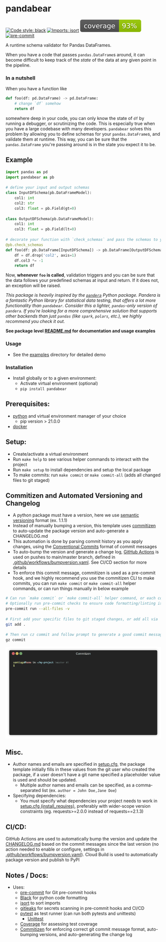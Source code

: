 # pandabear


[![Code style: black](https://img.shields.io/badge/code%20style-black-000000.svg)](https://github.com/psf/black)
[![Imports: isort](https://img.shields.io/badge/%20imports-isort-%231674b1?style=flat&labelColor=ef8336)](https://pycqa.github.io/isort/)
![Coverage](static/images/coverage-badge.svg)
[![pre-commit](https://img.shields.io/badge/pre--commit-enabled-brightgreen?logo=pre-commit&logoColor=white)](https://github.com/pre-commit/pre-commit)

A runtime schema validator for Pandas DataFrames.

When you have a code that passes `pandas.DataFrame`s around, it can become difficult to keep track of the *state* of the data at any given point in the pipeline.

### In a nutshell

When you have a function like

``` python
def foo(df: pd.DataFrame) -> pd.DataFrame:
    # change `df` somehow
    return df
```

somewhere deep in your code, you can only know the state of `df` by running a debugger, or scrutinizing the code. This is especially true when you have a large codebase with many developers. `pandabear` solves this problem by allowing you to define schemas for your `pandas.DataFrame`s, and validate them at runtime. This way, you can be sure that the `pandas.DataFrame` you're passing around is in the state you expect it to be.

## Example

```python
import pandas as pd
import pandabear as pb

# define your input and output schemas
class InputDFSchema(pb.DataFrameModel):
    col1: int
    col2: str
    col3: float = pb.Field(gt=0)

class OutputDFSchema(pb.DataFrameModel):
    col1: int
    col3: float = pb.Field(lt=0)

# decorate your function with `check_schemas` and pass the schemas to your function as type hints.
@pb.check_schemas
def foo(df: pb.DataFrame[InputDFSchema]) -> pb.DataFrame[OutputDFSchema]:
    df = df.drop('col2', axis=1)
    df.col3 *= -1
    return df
```

Now, **whenever `foo` is called**, validation triggers and you can be sure that the data follows your predefined schemas at input and return. If it does not, an exception will be raised.

*This package is heavily inspired by the [`pandera`](https://github.com/unionai-oss/pandera) Python package. Pandera is a fantastic Python library for statistical data testing, that offers a lot more functionality than `pandabear`. Consider this a lighter, `pandas`-only version of `pandera`. If you're looking for a more comprehensive solution that supports other backends than just `pandas` (like `spark`, `polars`, etc.), we highly recommend you check it out.*

**See package level [README.md](src/pandabear/README.md) for documentation and usage examples**

### Usage
- See the [examples](../../examples) directory for detailed demo

### Installation
- Install globally or to a given environment:
    - Activate virtual environment (optional)
    - `pip install pandabear`

## Prerequisites:
- [python](https://www.python.org/downloadss/) and virtual environment manager of your choice
    - pip version > 21.0.0
- [docker](https://docs.docker.com/get-docker/)


## Setup:
- Create/activate a virtual environment
- Run `make help` to see various helper commands to interact with the project
- Run `make setup` to install dependencies and setup the local package
- To make commits: run `make commit` or `make commit-all` (adds all changed files to git staged)


## Commitizen and Automated Versioning and Changelog
- A python package must have a version, here we use [semantic versioning](https://semver.org/) format (ex. 1.1.1)
- Instead of manually bumping a version, this template uses [commitizen](https://commitizen-tools.github.io/commitizen/) to auto-update the package version and auto-generate a CHANGELOG.md
- This automation is done by parsing commit history as you apply changes, using the [Conventional Commits](https://www.conventionalcommits.org/en/v1.0.0/) format of commit messages
- To auto-bump the version and generate a change log, [GitHub Actions](https://docs.github.com/en/actions/learn-github-actions/understanding-github-actions) is used on pushes to main/master branch, defined in [.github/workflows/bumpversion.yaml](.github/workflows/bumpversion.yaml). See CI/CD section for more details
- To enforce this commit message, commitizen is used as a pre-commit hook, and we highly recommend you use the commitizen CLI to make commits, you can run `make commit` or `make commit-all` helper commands, or can run things manually in below example
```bash
# Can run `make commit` or `make commit-all` helper command, or each command manually, listed below: 
# Optionally run pre-commit checks to ensure code formatting/linting is good
pre-commit run --all-files -v

# First add your specific files to git staged changes, or add all via '.'
git add .

# Then run cz commit and follow prompt to generate a good commit message
gz commit
```
![Commitizen Demo](static/images/commitizen_demo.gif)


## Misc.
- Author names and emails are specified in [setup.cfg](setup.cfg), the package template initially fills in these values from the git user who created the package, if a user doesn't have a git name specified a placeholder value is used and should be updated.
  - Multiple author names and emails can be specified, as a comma-separated list (ex. `author = John Doe,Jane Doe`)
- Specifying dependencies:
  - You must specify what dependencies your project needs to work in [setup.cfg (install_requires)](setup.cfg), preferably with wider-scope version constraints (eg. requests>=2.0.0 instead of requests==2.1.3)

## CI/CD:
GitHub Actions are used to automatically bump the version and update the [CHANGELOG.md](CHANGELOG.md) based on the commit messages since the last version (no action needed to enable or configure, settings in [.github/workflows/bumpversion.yaml](.github/workflows/bumpversion.yaml)).
Cloud Build is used to automatically package version and publish to PyPI

## Notes / Docs:
- Uses:
    - [pre-commit](https://pre-commit.com/) for Git pre-commit hooks
    - [Black](https://github.com/psf/black) for python code formatting
    - [isort](https://github.com/PyCQA/isort) to sort imports
    - [gitleaks](https://github.com/zricethezav/gitleaks) for secrets scanning in pre-commit hooks and CI/CD
    - [pytest](https://pytest.org/) as test runner (can run both pytests and unittests)
        - [Unittest](https://docs.python.org/3/library/unittest.html)
    - [Coverage](https://coverage.readthedocs.io/en/coverage-5.3.1/) for assessing test coverage
    - [Commitizen](https://commitizen-tools.github.io/commitizen/) for enforcing correct git commit message format, auto-bumping versions, and auto-generating the change log
